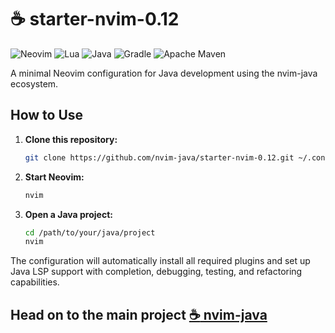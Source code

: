 # :coffee: starter-nvim-0.12

![Neovim](https://img.shields.io/badge/NeoVim-%2357A143.svg?&style=for-the-badge&logo=neovim&logoColor=white)
![Lua](https://img.shields.io/badge/lua-%232C2D72.svg?style=for-the-badge&logo=lua&logoColor=white)
![Java](https://img.shields.io/badge/java-%23ED8B00.svg?style=for-the-badge&logo=openjdk&logoColor=white)
![Gradle](https://img.shields.io/badge/Gradle-02303A.svg?style=for-the-badge&logo=Gradle&logoColor=white)
![Apache Maven](https://img.shields.io/badge/Apache%20Maven-C71A36?style=for-the-badge&logo=Apache%20Maven&logoColor=white)

A minimal Neovim configuration for Java development using the nvim-java ecosystem.

## How to Use

1. **Clone this repository:**
   ```bash
   git clone https://github.com/nvim-java/starter-nvim-0.12.git ~/.config/nvim
   ```

2. **Start Neovim:**
   ```bash
   nvim
   ```

3. **Open a Java project:**
   ```bash
   cd /path/to/your/java/project
   nvim
   ```

The configuration will automatically install all required plugins and set up Java LSP support with completion, debugging, testing, and refactoring capabilities.

## Head on to the main project [:coffee: nvim-java](https://github.com/nvim-java/nvim-java)
